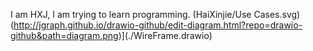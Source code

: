 I am HXJ, I am trying to learn programming. (HaiXinjie/Use Cases.svg)
(http://jgraph.github.io/drawio-github/edit-diagram.html?repo=drawio-github&path=diagram.png)](./WireFrame.drawio)
